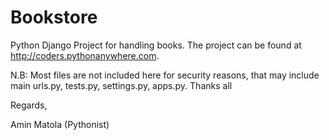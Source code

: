 # Bookstore
Python Django Project for  handling books.
The project can be found at http://coders.pythonanywhere.com.

N.B: Most files are not included here for security reasons, that may include main urls.py, tests.py, settings.py, apps.py.
Thanks all

Regards,

Amin Matola (Pythonist)
